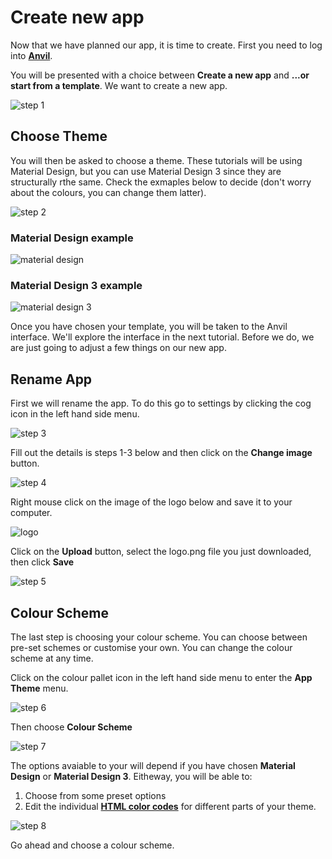# Create new app

Now that we have planned our app, it is time to create. First you need to log into **<a href="https://anvil.works/build" target="_blank">Anvil</a>**.

You will be presented with a choice between **Create a new app** and **...or start from a template**. We want to create a new app.

![step 1](./assets/img/04/step_01.png)

## Choose Theme

You will then be asked to choose a theme. These tutorials will be using Material Design, but you can use Material Design 3 since they are structurally rthe same. Check the exmaples below to decide (don't worry about the colours, you can change them latter).

![step 2](./assets/img/04/step_02.png)

### Material Design example

![material design](./assets/img/04/material.png)

### Material Design 3 example

![material design 3](./assets/img/04/material_3.png)

Once you have chosen your template, you will be taken to the Anvil interface. We'll explore the interface in the next tutorial. Before we do, we are just going to adjust a few things on our new app.

## Rename App

First we will rename the app. To do this go to settings by clicking the cog icon in the left hand side menu.

![step 3](./assets/img/04/step_03.png)

Fill out the details is steps 1-3 below and then click on the **Change image** button.

![step 4](./assets/img/04/step_04.png)

Right mouse click on the image of the logo below and save it to your computer.

![logo](./assets/img/04/logo.png)

Click on the **Upload** button, select the logo.png file you just downloaded, then click **Save**

![step 5](./assets/img/04/step_05.png)

## Colour Scheme

The last step is choosing your colour scheme. You can choose between pre-set schemes or customise your own. You can change the colour scheme at any time.

Click on the colour pallet icon in the left hand side menu to enter the **App Theme** menu.

![step 6](./assets/img/04/step_06.png)

Then choose **Colour Scheme**

![step 7](./assets/img/04/step_07.png)

The options avaiable to your will depend if you have chosen **Material Design** or **Material Design 3**. Eitheway, you will be able to:

1. Choose from some preset options
2. Edit the individual **<a href="https://htmlcolorcodes.com/" target="_blank">HTML color codes</a>** for different parts of your theme.

![step 8](./assets/img/04/step_08.png)

Go ahead and choose a colour scheme.
